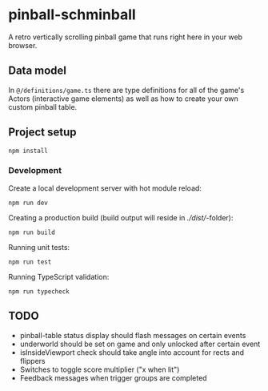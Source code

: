 # pinball-schminball

A retro vertically scrolling pinball game that runs right here in your web browser.

## Data model

In `@/definitions/game.ts` there are type definitions for all of the game's
Actors (interactive game elements) as well as how to create your own custom pinball table.

## Project setup

```
npm install
```

### Development

Create a local development server with hot module reload:

```
npm run dev
```

Creating a production build (build output will reside in _./dist/_-folder):

```
npm run build
```

Running unit tests:

```
npm run test
```

Running TypeScript validation:

```
npm run typecheck
```

## TODO

* pinball-table status display should flash messages on certain events
* underworld should be set on game and only unlocked after certain event
* isInsideViewport check should take angle into account for rects and flippers
* Switches to toggle score multiplier ("x when lit")
* Feedback messages when trigger groups are completed
